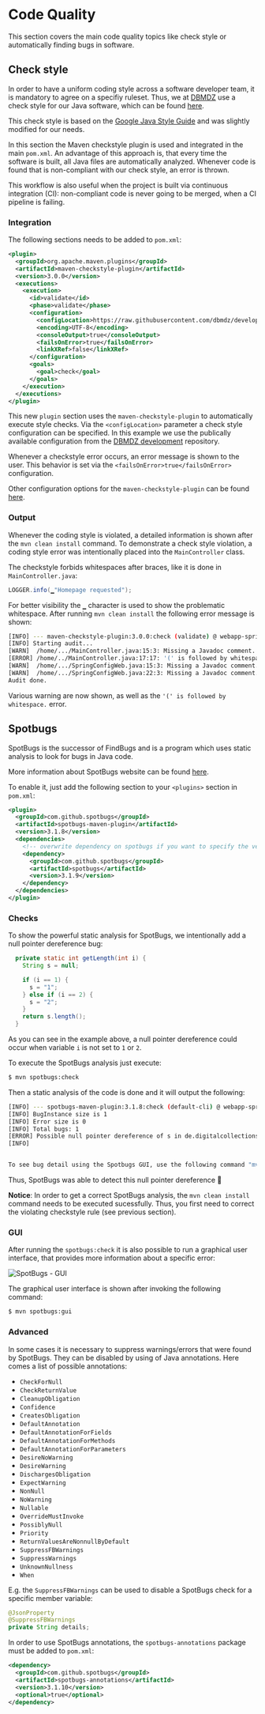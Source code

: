 # Code Quality

This section covers the main code quality topics like check style or automatically finding bugs in software.

## Check style

In order to have a uniform coding style across a software developer team, it is mandatory to agree on a specifiy ruleset. 
Thus, we at [DBMDZ](https://github.com/dbmdz) use a check style for our Java software, which can be found [here](https://github.com/dbmdz/development/tree/master/code-quality).

This check style is based on the [Google Java Style Guide](https://google.github.io/styleguide/javaguide.html) and was slightly modified for our needs.

In this section the Maven checkstyle plugin is used and integrated in the main `pom.xml`. An advantage of this approach is, that every time the software
is built, all Java files are automatically analyzed. Whenever code is found that is non-compliant with our check style, an error is thrown. 

This workflow is also useful when the project is built via continuous integration (CI): non-compliant code is never going to be merged, 
when a CI pipeline is failing.

### Integration

The following sections needs to be added to `pom.xml`:

```xml
<plugin>
  <groupId>org.apache.maven.plugins</groupId>
  <artifactId>maven-checkstyle-plugin</artifactId>
  <version>3.0.0</version>
  <executions>
    <execution>
      <id>validate</id>
      <phase>validate</phase>
      <configuration>
        <configLocation>https://raw.githubusercontent.com/dbmdz/development/master/code-quality/checkstyle.xml</configLocation>
        <encoding>UTF-8</encoding>
        <consoleOutput>true</consoleOutput>
        <failsOnError>true</failsOnError>
        <linkXRef>false</linkXRef>
      </configuration>
      <goals>
        <goal>check</goal>
      </goals>
    </execution>
  </executions>
</plugin>
```

This new `plugin` section uses the `maven-checkstyle-plugin` to automatically execute style checks. Via the `<configLocation>` parameter a check style
configuration can be specified. In this example we use the publically available configuration from the [DBMDZ development](https://github.com/dbmdz/development)
repository.

Whenever a checkstyle error occurs, an error message is shown to the user. This behavior is set via the `<failsOnError>true</failsOnError>` configuration.

Other configuration options for the `maven-checkstyle-plugin` can be found [here](https://maven.apache.org/plugins/maven-checkstyle-plugin/checkstyle-mojo.html).

### Output

Whenever the coding style is violated, a detailed information is shown after the `mvn clean install` command. To demonstrate a check style violation,
a coding style error was intentionally placed into the `MainController` class.

The checkstyle forbids whitespaces after braces, like it is done in `MainController.java`:

```java
LOGGER.info(▁"Homepage requested");
```

For better visibility the `▁` character is used to show the problematic whitespace. After running `mvn clean install` the following error message is shown:

```bash
[INFO] --- maven-checkstyle-plugin:3.0.0:check (validate) @ webapp-springboot-thymeleaf ---
[INFO] Starting audit...
[WARN]  /home/.../MainController.java:15:3: Missing a Javadoc comment. [JavadocMethod]
[ERROR] /home/../MainController.java:17:17: '(' is followed by whitespace. [ParenPad]
[WARN]  /home/.../SpringConfigWeb.java:15:3: Missing a Javadoc comment. [JavadocMethod]
[WARN]  /home/.../SpringConfigWeb.java:22:3: Missing a Javadoc comment. [JavadocMethod]
Audit done.
```

Various warning are now shown, as well as the `'(' is followed by whitespace.` error.

## Spotbugs

SpotBugs is the successor of FindBugs and is a program which uses static analysis to look for bugs in Java code.

More information about SpotBugs website can be found [here](https://spotbugs.github.io/).

To enable it, just add the following section to your `<plugins>` section in `pom.xml`:

```xml
<plugin>
  <groupId>com.github.spotbugs</groupId>
  <artifactId>spotbugs-maven-plugin</artifactId>
  <version>3.1.8</version>
  <dependencies>
    <!-- overwrite dependency on spotbugs if you want to specify the version of spotbugs -->
    <dependency>
      <groupId>com.github.spotbugs</groupId>
      <artifactId>spotbugs</artifactId>
      <version>3.1.9</version>
    </dependency>
  </dependencies>
</plugin>
```

### Checks

To show the powerful static analysis for SpotBugs, we intentionally add a null pointer dereference bug:

```java
  private static int getLength(int i) {
    String s = null;

    if (i == 1) {
      s = "1";
    } else if (i == 2) {
      s = "2";
    }
    return s.length();
  }
```

As you can see in the example above, a null pointer dereference could occur when variable `i` is not set to `1` or `2`.

To execute the SpotBugs analysis just execute:

```bash
$ mvn spotbugs:check
```

Then a static analysis of the code is done and it will output the following:

```bash
[INFO] --- spotbugs-maven-plugin:3.1.8:check (default-cli) @ webapp-springboot-thymeleaf ---
[INFO] BugInstance size is 1
[INFO] Error size is 0
[INFO] Total bugs: 1
[ERROR] Possible null pointer dereference of s in de.digitalcollections.blueprints.webapp.springboot.controller.MainController.getLength(int) [de.digitalcollections.blueprints.webapp.springboot.controller.MainController, de.digitalcollections.blueprints.webapp.springboot.controller.MainController, de.digitalcollections.blueprints.webapp.springboot.controller.MainController] Dereferenced at MainController.java:[line 23]Null value at MainController.java:[line 16]Known null at MainController.java:[line 20] NP_NULL_ON_SOME_PATH
[INFO] 


To see bug detail using the Spotbugs GUI, use the following command "mvn spotbugs:gui"
```

Thus, SpotBugs was able to detect this null pointer dereference 🤗

**Notice**: In order to get a correct SpotBugs analysis, the `mvn clean install` command needs to be executed sucessfully. Thus, you first need to
correct the violating checkstyle rule (see previous section).

### GUI

After running the `spotbugs:check` it is also possible to run a graphical user interface, that provides more information about a specific error:

![SpotBugs - GUI](images/screenshot-spotbugs-gui.png)

The graphical user interface is shown after invoking the following command:

```bash
$ mvn spotbugs:gui
```

### Advanced

In some cases it is necessary to suppress warnings/errors that were found by SpotBugs. They can be disabled by using of Java annotations. Here comes
a list of possible annotations:


* `CheckForNull`
* `CheckReturnValue`
* `CleanupObligation`
* `Confidence`
* `CreatesObligation`
* `DefaultAnnotation`
* `DefaultAnnotationForFields`
* `DefaultAnnotationForMethods`
* `DefaultAnnotationForParameters`
* `DesireNoWarning`
* `DesireWarning`
* `DischargesObligation`
* `ExpectWarning`
* `NonNull`
* `NoWarning`
* `Nullable`
* `OverrideMustInvoke`
* `PossiblyNull`
* `Priority`
* `ReturnValuesAreNonnullByDefault`
* `SuppressFBWarnings`
* `SuppressWarnings`
* `UnknownNullness`
* `When`

E.g. the `SuppressFBWarnings` can be used to disable a SpotBugs check for a specific member variable:

```java
@JsonProperty
@SuppressFBWarnings
private String details;
```

In order to use SpotBugs annotations, the `spotbugs-annotations` package must be added to `pom.xml`:

```xml
<dependency>
  <groupId>com.github.spotbugs</groupId>
  <artifactId>spotbugs-annotations</artifactId>
  <version>3.1.10</version>
  <optional>true</optional>
</dependency>
```